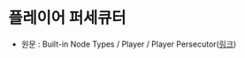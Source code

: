 # 플레이어 퍼세큐터

- 원문 : Built-in Node Types / Player / Player Persecutor([링크](https://developer.unigine.com/en/docs/2.11/objects/players/persecutor/?rlang=cpp))